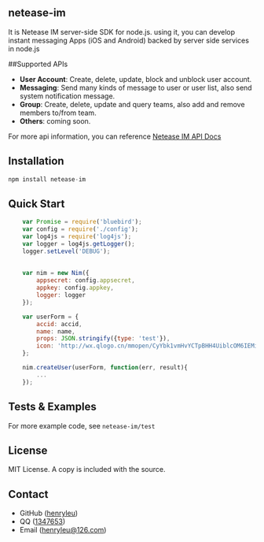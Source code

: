 ## netease-im

It is Netease IM server-side SDK for node.js. using it, you can develop instant messaging Apps (iOS and Android) backed by server side services in node.js 

##Supported APIs
- **User Account**: Create, delete, update, block and unblock user account. 
- **Messaging**: Send many kinds of message to user or user list, also send system notification message.
- **Group**: Create, delete, update and query teams, also add and remove members to/from team.
- **Others**: coming soon.

For more api information, you can reference [Netease IM API Docs](http://dev.netease.im/docs?doc=server)

## Installation

```javascript
npm install netease-im

```

## Quick Start

```javascript
    var Promise = require('bluebird');
    var config = require('./config');
    var log4js = require('log4js');
    var logger = log4js.getLogger();
    logger.setLevel('DEBUG');
    
    
    var nim = new Nim({
        appsecret: config.appsecret,
        appkey: config.appkey,
        logger: logger
    });

    var userForm = {
        accid: accid,
        name: name,
        props: JSON.stringify({type: 'test'}),
        icon: 'http://wx.qlogo.cn/mmopen/CyYbk1vmHvYCTpBHH4UiblcOM6IEMibm2VweVnbTm5tnWib1rQG5v6t7779AEnDSkFf212MXOVXX29JvZlKicjhUxjpRYDnTPTES/0'
    };

    nim.createUser(userForm, function(err, result){
        ...
    });
```

## Tests & Examples

For more example code, see `netease-im/test`

License
-------

MIT License. A copy is included with the source.

Contact
-------

* GitHub ([henryleu](http://github.com/henryleu))
* QQ ([1347653](1347653))
* Email ([henryleu@126.com](mailto:henryleu@126.com))
